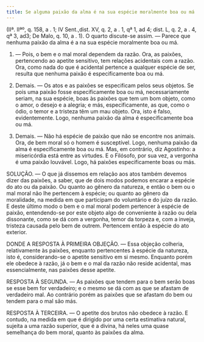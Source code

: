 ```yaml
---
title: Se alguma paixão da alma é na sua espécie moralmente boa ou má
---
```


(IIª. IIªº, q. 158, a . 1; IV Sent.,dist. XV, q. 2, a . 1, qª 1, ad 4; dist. L, q. 2, a . 4, qª 3, ad3; De Malo, q. 10, a . 1).
  O quarto discute-se assim. ― Parece que nenhuma paixão da alma é a na sua espécie moralmente boa ou má.  

1. ― Pois, o bem e o mal moral dependem da razão. Ora, as paixões, pertencendo ao apetite sensitivo, tem relações acidentais com a razão. Ora, como nada do que é acidental pertence a qualquer espécie de ser, resulta que nenhuma paixão é especificamente boa ou má.  

2. Demais. ― Os atos e as paixões se especificam pelos seus objetos. Se pois uma paixão fosse especificamente boa ou má, necessariamente seriam, na sua espécie, boas às paixões que tem um bom objeto, como o amor, o desejo e a alegria; e más, especificamente, as que, como o ódio, o temor e a tristeza têm um mau objeto. Ora, isto é falso, evidentemente. Logo, nenhuma paixão da alma é especificamente boa ou má.  

3. Demais. ― Não há espécie de paixão que não se encontre nos animais. Ora, de bem moral só o homem é susceptível. Logo, nenhuma paixão da alma é especificamente boa ou má.  Mas, em contrário, diz Agostinho: a misericórdia está entre as virtudes. E o Filósofo, por sua vez, a vergonha é uma paixão louvável. Logo, há paixões especificamente boas ou más.  

SOLUÇÃO. ― O que já dissemos em relação aos atos também devemos dizer das paixões, a saber, que de dois modos podemos encarar a espécie do ato ou da paixão. Ou quanto ao gênero da natureza, e então o bem ou o mal moral não lhe pertencem à espécie; ou quanto ao gênero da moralidade, na medida em que participam do voluntário e do juízo da razão. E deste último modo o bem e o mal moral podem pertencer à espécie de paixão, entendendo-se por este objeto algo de conveniente à razão ou dela dissonante, como se dá com a vergonha, temor da torpeza e, com a inveja, tristeza causada pelo bem de outrem. Pertencem então à espécie do ato exterior.  

DONDE A RESPOSTA À PRIMEIRA OBJEÇÃO. ― Essa objeção colheria, relativamente às paixões, enquanto pertencentes à espécie da natureza, isto é, considerando-se o apetite sensitivo em si mesmo. Enquanto porém ele obedece à razão, já o bem e o mal da razão não reside acidental, mas essencialmente, nas paixões desse apetite.  

RESPOSTA À SEGUNDA. ― As paixões que tendem para o bem serão boas se esse bem for verdadeiro; e o mesmo se dá com as que se afastam de verdadeiro mal. Ao contrário porém as paixões que se afastam do bem ou tendem para o mal são más.  

RESPOSTA À TERCEIRA. ― O apetite dos brutos não obedece à razão. E contudo, na medida em que é dirigido por uma certa estimativa natural, sujeita a uma razão superior, que é a divina, há neles uma quase semelhança do bem moral, quanto às paixões da alma.